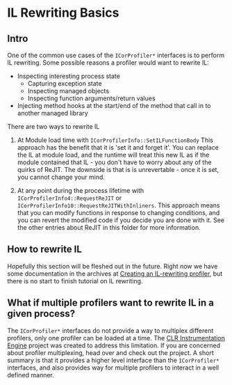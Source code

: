 # IL Rewriting Basics

## Intro
One of the common use cases of the `ICorProfiler*` interfaces is to perform IL rewriting. Some possible reasons a profiler would want to rewrite IL:
- Inspecting interesting process state
  - Capturing exception state
  - Inspecting managed objects
  - Inspecting function arguments/return values
- Injecting method hooks at the start/end of the method that call in to another managed library

There are two ways to rewrite IL

1. At Module load time with `ICorProfilerInfo::SetILFunctionBody`
    This approach has the benefit that it is 'set it and forget it'. You can replace the IL at module load, and the runtime will treat this new IL as if the module contained that IL - you don't have to worry about any of the quirks of ReJIT. The downside is that is is unrevertable - once it is set, you cannot change your mind.

2. At any point during the process lifetime with `ICorProfilerInfo4::RequestReJIT` or `ICorProfilerInfo10::RequestReJITWithInliners`.
   This approach means that you can modify functions in response to changing conditions, and you can revert the modified code if you decide you are done with it. See the other entries about ReJIT in this folder for more information.

## How to rewrite IL
Hopefully this section will be fleshed out in the future. Right now we have some documentation in the archives at [Creating an IL-rewriting profiler](<./davbr-blog-archive/Creating an IL-rewriting profiler.md>), but there is no start to finish tutorial on IL rewriting.

## What if multiple profilers want to rewrite IL in a given process?
The `ICorProfiler*` interfaces do not provide a way to multiplex different profilers, only one profiler can be loaded at a time. The [CLR Instrumentation Engine](https://github.com/microsoft/CLRInstrumentationEngine) project was created to address this limitation. If you are concerned about profiler multiplexing, head over and check out the project. A short summary is that it provides a higher level interface than the `ICorProfiler*` interfaces, and also provides way for multiple profilers to interact in a well defined manner.

